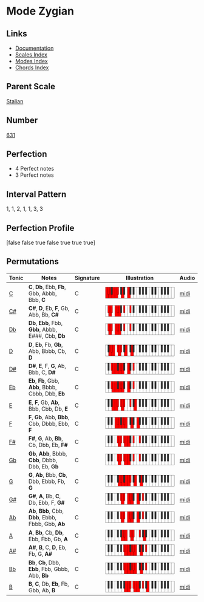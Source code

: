 # Mode Zygian

## Links

- [Documentation](index.md)
- [Scales Index](Scales.md)
- [Modes Index](Modes.md)
- [Chords Index](Chords.md)

## Parent Scale

[Stalian](ScaleStalian.md)

## Number

[631](https://ianring.com/musictheory/scales/631)

## Perfection

- 4 Perfect notes
- 3 Perfect notes

## Interval Pattern

1, 1, 2, 1, 1, 3, 3

## Perfection Profile

[false false true false true true true]

## Permutations

| Tonic | Notes | Signature | Illustration | Audio |
|-------|-------|-----------|--------------|-------|
| [C](ModeCNaturalZygian.md) | **C**, **Db**, Ebb, **Fb**, Gbb, Abbb, Bbb, **C** | C | ![CNaturalZygian](ModeCNaturalZygian.png) | [midi](https://github.com/edipermadi/music/blob/main/docs/ModeCNaturalZygian.mid?raw=true) |
| [C#](ModeCSharpZygian.md) | **C#**, **D**, Eb, **F**, Gb, Abb, Bb, **C#** | C | ![CSharpZygian](ModeCSharpZygian.png) | [midi](https://github.com/edipermadi/music/blob/main/docs/ModeCSharpZygian.mid?raw=true) |
| [Db](ModeDFlatZygian.md) | **Db**, **Ebb**, Fbb, **Gbb**, Abbb, E###, Cbb, **Db** | C | ![DFlatZygian](ModeDFlatZygian.png) | [midi](https://github.com/edipermadi/music/blob/main/docs/ModeDFlatZygian.mid?raw=true) |
| [D](ModeDNaturalZygian.md) | **D**, **Eb**, Fb, **Gb**, Abb, Bbbb, Cb, **D** | C | ![DNaturalZygian](ModeDNaturalZygian.png) | [midi](https://github.com/edipermadi/music/blob/main/docs/ModeDNaturalZygian.mid?raw=true) |
| [D#](ModeDSharpZygian.md) | **D#**, **E**, F, **G**, Ab, Bbb, C, **D#** | C | ![DSharpZygian](ModeDSharpZygian.png) | [midi](https://github.com/edipermadi/music/blob/main/docs/ModeDSharpZygian.mid?raw=true) |
| [Eb](ModeEFlatZygian.md) | **Eb**, **Fb**, Gbb, **Abb**, Bbbb, Cbbb, Dbb, **Eb** | C | ![EFlatZygian](ModeEFlatZygian.png) | [midi](https://github.com/edipermadi/music/blob/main/docs/ModeEFlatZygian.mid?raw=true) |
| [E](ModeENaturalZygian.md) | **E**, **F**, Gb, **Ab**, Bbb, Cbb, Db, **E** | C | ![ENaturalZygian](ModeENaturalZygian.png) | [midi](https://github.com/edipermadi/music/blob/main/docs/ModeENaturalZygian.mid?raw=true) |
| [F](ModeFNaturalZygian.md) | **F**, **Gb**, Abb, **Bbb**, Cbb, Dbbb, Ebb, **F** | C | ![FNaturalZygian](ModeFNaturalZygian.png) | [midi](https://github.com/edipermadi/music/blob/main/docs/ModeFNaturalZygian.mid?raw=true) |
| [F#](ModeFSharpZygian.md) | **F#**, **G**, Ab, **Bb**, Cb, Dbb, Eb, **F#** | C | ![FSharpZygian](ModeFSharpZygian.png) | [midi](https://github.com/edipermadi/music/blob/main/docs/ModeFSharpZygian.mid?raw=true) |
| [Gb](ModeGFlatZygian.md) | **Gb**, **Abb**, Bbbb, **Cbb**, Dbbb, Dbb, Eb, **Gb** | C | ![GFlatZygian](ModeGFlatZygian.png) | [midi](https://github.com/edipermadi/music/blob/main/docs/ModeGFlatZygian.mid?raw=true) |
| [G](ModeGNaturalZygian.md) | **G**, **Ab**, Bbb, **Cb**, Dbb, Ebbb, Fb, **G** | C | ![GNaturalZygian](ModeGNaturalZygian.png) | [midi](https://github.com/edipermadi/music/blob/main/docs/ModeGNaturalZygian.mid?raw=true) |
| [G#](ModeGSharpZygian.md) | **G#**, **A**, Bb, **C**, Db, Ebb, F, **G#** | C | ![GSharpZygian](ModeGSharpZygian.png) | [midi](https://github.com/edipermadi/music/blob/main/docs/ModeGSharpZygian.mid?raw=true) |
| [Ab](ModeAFlatZygian.md) | **Ab**, **Bbb**, Cbb, **Dbb**, Ebbb, Fbbb, Gbb, **Ab** | C | ![AFlatZygian](ModeAFlatZygian.png) | [midi](https://github.com/edipermadi/music/blob/main/docs/ModeAFlatZygian.mid?raw=true) |
| [A](ModeANaturalZygian.md) | **A**, **Bb**, Cb, **Db**, Ebb, Fbb, Gb, **A** | C | ![ANaturalZygian](ModeANaturalZygian.png) | [midi](https://github.com/edipermadi/music/blob/main/docs/ModeANaturalZygian.mid?raw=true) |
| [A#](ModeASharpZygian.md) | **A#**, **B**, C, **D**, Eb, Fb, G, **A#** | C | ![ASharpZygian](ModeASharpZygian.png) | [midi](https://github.com/edipermadi/music/blob/main/docs/ModeASharpZygian.mid?raw=true) |
| [Bb](ModeBFlatZygian.md) | **Bb**, **Cb**, Dbb, **Ebb**, Fbb, Gbbb, Abb, **Bb** | C | ![BFlatZygian](ModeBFlatZygian.png) | [midi](https://github.com/edipermadi/music/blob/main/docs/ModeBFlatZygian.mid?raw=true) |
| [B](ModeBNaturalZygian.md) | **B**, **C**, Db, **Eb**, Fb, Gbb, Ab, **B** | C | ![BNaturalZygian](ModeBNaturalZygian.png) | [midi](https://github.com/edipermadi/music/blob/main/docs/ModeBNaturalZygian.mid?raw=true) |
